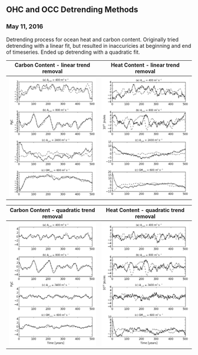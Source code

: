 ## OHC and OCC Detrending Methods 
### May 11, 2016 

Detrending process for ocean heat and carbon content. Originally tried detrending with a linear fit, but resulted in inaccuricies at beginning and end of timeseries. Ended up detrending with a quadratic fit. 


Carbon Content - linear trend removal | Heat Content - linear trend removal
:----------:|:----------------:
![](figures/aredi_occ_timeseries.png)|![](figures/aredi_ohc_timeseries.png)


Carbon Content - quadratic trend removal| Heat Content - quadratic trend removal
:----------:|:----------------:
![](figures/aredi_occ_timeseries_quadratic_detrend.png)|![](figures/aredi_ohc_timeseries_quadratic_detrend.png)
